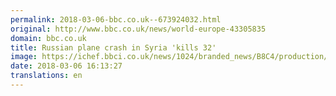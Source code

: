 ```yaml
---
permalink: 2018-03-06-bbc.co.uk--673924032.html
original: http://www.bbc.co.uk/news/world-europe-43305835
domain: bbc.co.uk
title: Russian plane crash in Syria 'kills 32'
image: https://ichef.bbci.co.uk/news/1024/branded_news/B8C4/production/_100300374_gettyimages-477389793.jpg
date: 2018-03-06 16:13:27
translations: en
---
```


